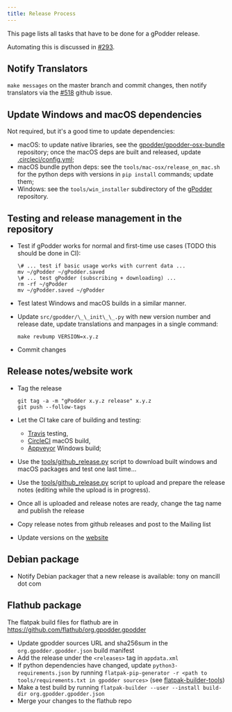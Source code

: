 ```yaml
---
title: Release Process
---
```


This page lists all tasks that have to be done for a gPodder release.

Automating this is discussed in [#293](https://github.com/gpodder/gpodder/issues/293).

Notify Translators
-------------------

`make messages` on the master branch and commit changes, then notify translators via the
[#518](https://github.com/gpodder/gpodder/issues/518) github issue.

Update Windows and macOS dependencies
---------------------------------

Not required, but it's a good time to update dependencies:
 - macOS: to update native libraries, see the [gpodder/gpodder-osx-bundle](https://github.com/gpodder/gpodder-osx-bundle) repository;
   once the macOS deps are built and released, update [.circleci/config.yml](https://github.com/gpodder/gpodder/blob/master/.circleci/config.yml);
 - macOS bundle python deps: see the `tools/mac-osx/release_on_mac.sh` for the python deps with versions in `pip install` commands;
   update them;
 - Windows: see the `tools/win_installer` subdirectory of the [gPodder](https://github.com/gpodder/gpodder) repository.

Testing and release management in the repository
------------------------------------------------

- Test if gPodder works for normal and first-time use cases (TODO this should be done in CI):
    ```
    \# ... test if basic usage works with current data ...
    mv ~/gPodder ~/gPodder.saved
    \# ... test gPodder (subscribing + downloading) ...
    rm -rf ~/gPodder
    mv ~/gPodder.saved ~/gPodder
    ```

- Test latest Windows and macOS builds in a similar manner.

- Update `src/gpodder/\_\_init\_\_.py` with new version number and release date, update translations and manpages
  in a single command:
    ```
    make revbump VERSION=x.y.z
    ```
- Commit changes

Release notes/website work
--------------------------

- Tag the release
    ```
    git tag -a -m "gPodder x.y.z release" x.y.z
    git push --follow-tags
    ```
- Let the CI take care of building and testing:
  - [Travis](https://travis-ci.org/gpodder/gpodder/builds) testing,
  - [CircleCI](https://circleci.com/gh/gpodder/workflows/gpodder) macOS build,
  - [Appveyor](https://ci.appveyor.com/project/elelay/gpodder) Windows build;

- Use the [tools/github_release.py](https://github.com/gpodder/gpodder/blob/master/tools/github_release.py)
  script to download built windows and macOS packages and test one last time...
- Use the [tools/github_release.py](https://github.com/gpodder/gpodder/blob/master/tools/github_release.py)
  script to upload and prepare the release notes (editing while the upload is in progress).
- Once all is uploaded and release notes are ready, change the tag name and publish the release
- Copy release notes from github releases and post to the Mailing list
- Update versions on the [website](https://github.com/gpodder/gpodder.github.io/tree/master/_data)

Debian package
--------------

- Notify Debian packager that a new release is available: tony on mancill dot com

Flathub package
---------------

The flatpak build files for flathub are in https://github.com/flathub/org.gpodder.gpodder

 - Update gpodder sources URL and sha256sum in the `org.gpodder.gpodder.json` build manifest
 - Add the release under the `<releases>` tag in `appdata.xml`
 - If python dependencies have changed, update `python3-requirements.json` by running
   `flatpak-pip-generator -r <path to tools/requirements.txt in gpodder sources>`
   (see [flatpak-builder-tools](https://github.com/flatpak/flatpak-builder-tools))
 - Make a test build by running `flatpak-builder --user --install build-dir org.gpodder.gpodder.json`
 - Merge your changes to the flathub repo
